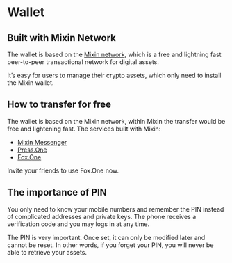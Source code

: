 # Wallet

## Built with Mixin Network

The wallet is based on the [Mixin network](https://mixin.one), which is a free and lightning fast peer-to-peer transactional network for digital assets.

It’s easy for users to manage their crypto assets, which only need to install the Mixin wallet.


## How to transfer for free

The wallet is based on the Mixin network, within Mixin the transfer would be free and lightening fast. The services built with Mixin:

- [Mixin Messenger](https://mixin.one)
- [Press.One](https://press.one)
- [Fox.One](https://www.fox.one)

Invite your friends to use Fox.One now.

## The importance of PIN

You only need to know your mobile numbers and remember the PIN instead of complicated addresses and private keys. The phone receives a verification code and you may logs in at any time.

The PIN is very important. Once set, it can only be modified later and cannot be reset. In other words, if you forget your PIN, you will never be able to retrieve your assets.
